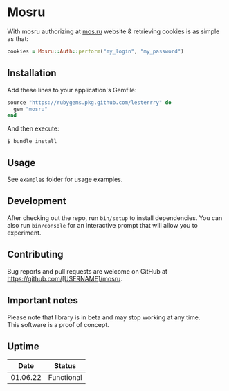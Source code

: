 # Mosru
With mosru authorizing at [mos.ru](https://mos.ru) website & retrieving cookies is as simple as that:

```ruby
cookies = Mosru::Auth::perform("my_login", "my_password")
```

## Installation
Add these lines to your application's Gemfile:

```ruby
source "https://rubygems.pkg.github.com/lesterrry" do
  gem "mosru"
end
```

And then execute:

    $ bundle install

## Usage
See `examples` folder for usage examples.

## Development
After checking out the repo, run `bin/setup` to install dependencies. You can also run `bin/console` for an interactive prompt that will allow you to experiment.

## Contributing
Bug reports and pull requests are welcome on GitHub at https://github.com/[USERNAME]/mosru.

## Important notes
Please note that library is in beta and may stop working at any time.\
This software is a proof of concept.

## Uptime 
|   Date   |   Status   |
|   ----   |    ----    |
| 01.06.22 | Functional |